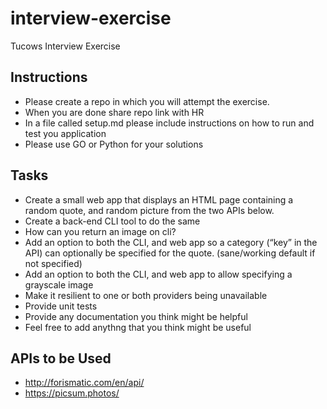 # interview-exercise
Tucows Interview Exercise

## Instructions

- Please create a repo in which you will attempt the exercise.
- When you are done share repo link with HR
- In a file called setup.md please include instructions on how to run and test you application
- Please use GO or Python for your solutions

## Tasks

- Create a small web app that displays an HTML page containing a random quote, and random picture from the two APIs below.
- Create a back-end CLI tool to do the same
- How can you return an image on cli?
- Add an option to both the CLI, and web app so a category (“key” in the API) can optionally be specified for the quote.  (sane/working default if not specified)
- Add an option to both the CLI, and web app to allow specifying a grayscale image
- Make it resilient to one or both providers being unavailable
- Provide unit tests
- Provide any documentation you think might be helpful
- Feel free to add anythng that you think might be useful


## APIs to be Used
- http://forismatic.com/en/api/
- https://picsum.photos/